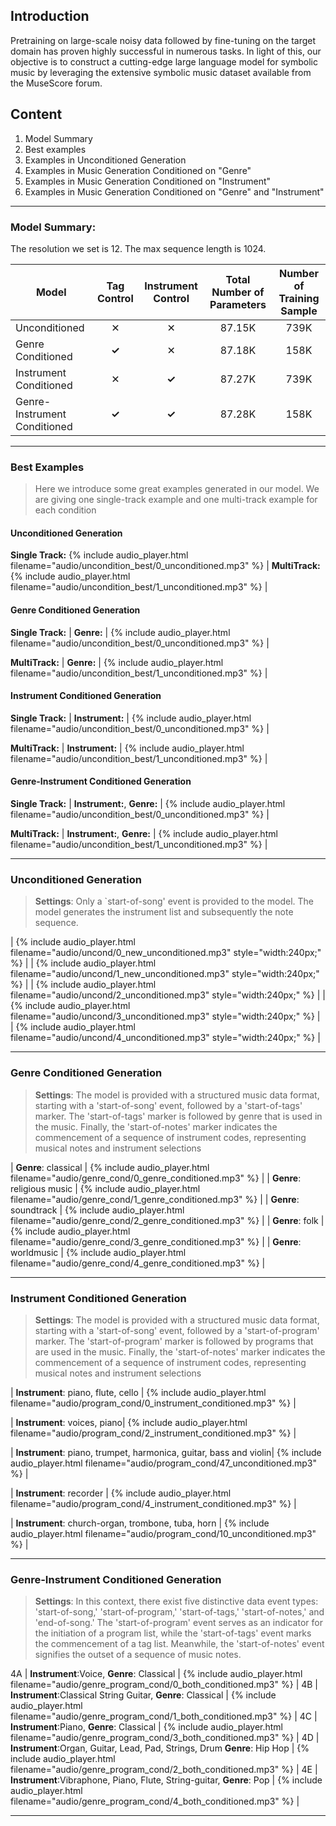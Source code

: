 
## Introduction
Pretraining on large-scale noisy data followed by fine-tuning on the target domain has proven highly successful in numerous tasks. In light of this, our objective is to construct a cutting-edge large language model for symbolic music by leveraging the extensive symbolic music dataset available from the MuseScore forum.

## Content

1. Model Summary
2. Best examples
3. Examples in Unconditioned Generation
4. Examples in Music Generation Conditioned on "Genre"
5. Examples in Music Generation Conditioned on "Instrument"
6. Examples in Music Generation Conditioned on "Genre" and "Instrument"


---
### Model Summary:
The resolution we set is 12. The max sequence length is 1024. 
<div class="table-wrapper" markdown="block">

| Model | Tag Control | Instrument Control | Total Number of Parameters | Number of Training Sample |
|-|:-:|:-:|:-:|:-:|
| Unconditioned | ✕ | ✕ | 87.15K | 739K |
| Genre Conditioned | __✓__  | ✕ | 87.18K | 158K |
| Instrument Conditioned | ✕ | __✓__ | 87.27K | 739K |
| Genre-Instrument Conditioned | __✓__ | __✓__ | 87.28K  | 158K |
</div>



---
### Best Examples 

> Here we introduce some great examples generated in our model. We are giving one single-track example and one multi-track example for each condition
<div class="table-wrapper" markdown="block">

#### Unconditioned Generation
__Single Track:__ 
{% include audio_player.html filename="audio/uncondition_best/0_unconditioned.mp3" %} |
__MultiTrack:__
{% include audio_player.html filename="audio/uncondition_best/1_unconditioned.mp3" %} |

#### Genre Conditioned Generation
__Single Track:__
| __Genre:__ | {% include audio_player.html filename="audio/uncondition_best/0_unconditioned.mp3" %} |

__MultiTrack:__
| __Genre:__ | {% include audio_player.html filename="audio/uncondition_best/1_unconditioned.mp3" %} |

#### Instrument Conditioned Generation

__Single Track:__ 
| __Instrument:__ | {% include audio_player.html filename="audio/uncondition_best/0_unconditioned.mp3" %} |

__MultiTrack:__
| __Instrument:__ | {% include audio_player.html filename="audio/uncondition_best/1_unconditioned.mp3" %} |

#### Genre-Instrument Conditioned Generation

__Single Track:__
| __Instrument:__, __Genre:__ | {% include audio_player.html filename="audio/uncondition_best/0_unconditioned.mp3" %} |

__MultiTrack:__ 
| __Instrument:__, __Genre:__ | {% include audio_player.html filename="audio/uncondition_best/1_unconditioned.mp3" %} |

</div>

---
### Unconditioned Generation

> __Settings__: Only a `start-of-song' event is provided to the model. The model generates the instrument list and subsequently the note sequence.
<div class="table-wrapper" markdown="block">

| {% include audio_player.html filename="audio/uncond/0_new_unconditioned.mp3" style="width:240px;" %} | 
| {% include audio_player.html filename="audio/uncond/1_new_unconditioned.mp3" style="width:240px;" %} | 
| {% include audio_player.html filename="audio/uncond/2_unconditioned.mp3" style="width:240px;" %} | 
| {% include audio_player.html filename="audio/uncond/3_unconditioned.mp3" style="width:240px;" %} | 
| {% include audio_player.html filename="audio/uncond/4_unconditioned.mp3" style="width:240px;" %} |

</div>

---

### Genre Conditioned Generation

> __Settings__: The model is provided with a structured music data format, starting with a 'start-of-song' event, followed by a 'start-of-tags' marker. The 'start-of-tags' marker is followed by genre that is used in the music. Finally, the 'start-of-notes' marker indicates the commencement of a sequence of instrument codes, representing musical notes and instrument selections

<div class="table-wrapper" markdown="block">

| __Genre__: classical | {% include audio_player.html filename="audio/genre_cond/0_genre_conditioned.mp3" %} |
| __Genre__: religious music | {% include audio_player.html filename="audio/genre_cond/1_genre_conditioned.mp3" %} |
| __Genre__: soundtrack | {% include audio_player.html filename="audio/genre_cond/2_genre_conditioned.mp3" %} |
| __Genre__: folk | {% include audio_player.html filename="audio/genre_cond/3_genre_conditioned.mp3" %} |
| __Genre__: worldmusic | {% include audio_player.html filename="audio/genre_cond/4_genre_conditioned.mp3" %} |


---
</div>

### Instrument Conditioned Generation

> __Settings__: The model is provided with a structured music data format, starting with a 'start-of-song' event, followed by a 'start-of-program' marker. The 'start-of-program' marker is followed by programs that are used in the music. Finally, the 'start-of-notes' marker indicates the commencement of a sequence of instrument codes, representing musical notes and instrument selections

<div class="table-wrapper" markdown="block">

| __Instrument__: piano, flute, cello | {% include audio_player.html filename="audio/program_cond/0_instrument_conditioned.mp3" %} |

| __Instrument__: voices, piano| {% include audio_player.html filename="audio/program_cond/2_instrument_conditioned.mp3" %} |

| __Instrument__: piano, trumpet, harmonica, guitar, bass and violin| {% include audio_player.html filename="audio/program_cond/47_unconditioned.mp3" %} |

| __Instrument__: recorder | {% include audio_player.html filename="audio/program_cond/4_instrument_conditioned.mp3" %} |

| __Instrument__: church-organ, trombone, tuba, horn | {% include audio_player.html filename="audio/program_cond/10_unconditioned.mp3" %} |

</div>

---

### Genre-Instrument Conditioned Generation

> __Settings__: In this context, there exist five distinctive data event types: 'start-of-song,' 'start-of-program,' 'start-of-tags,' 'start-of-notes,' and 'end-of-song.' The 'start-of-program' event serves as an indicator for the initiation of a program list, while the 'start-of-tags' event marks the commencement of a tag list. Meanwhile, the 'start-of-notes' event signifies the outset of a sequence of music notes.


<div class="table-wrapper" markdown="block">

4A | __Instrument__:Voice, __Genre__: Classical | {% include audio_player.html filename="audio/genre_program_cond/0_both_conditioned.mp3" %} |
4B | __Instrument__:Classical String Guitar, __Genre__: Classical | {% include audio_player.html filename="audio/genre_program_cond/1_both_conditioned.mp3" %} |
4C | __Instrument__:Piano, __Genre__: Classical | {% include audio_player.html filename="audio/genre_program_cond/3_both_conditioned.mp3" %} |
4D | __Instrument__:Organ, Guitar, Lead, Pad, Strings, Drum __Genre__: Hip Hop | {% include audio_player.html filename="audio/genre_program_cond/2_both_conditioned.mp3" %} |
4E | __Instrument__:Vibraphone, Piano, Flute, String-guitar, __Genre__: Pop | {% include audio_player.html filename="audio/genre_program_cond/4_both_conditioned.mp3" %} |

</div>

---